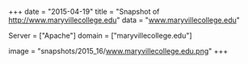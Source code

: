 
+++
date = "2015-04-19"
title = "Snapshot of http://www.maryvillecollege.edu"
data = "www.maryvillecollege.edu"

Server = ["Apache"]
domain = ["maryvillecollege.edu"]

  image = "snapshots/2015_16/www.maryvillecollege.edu.png"
+++
#
